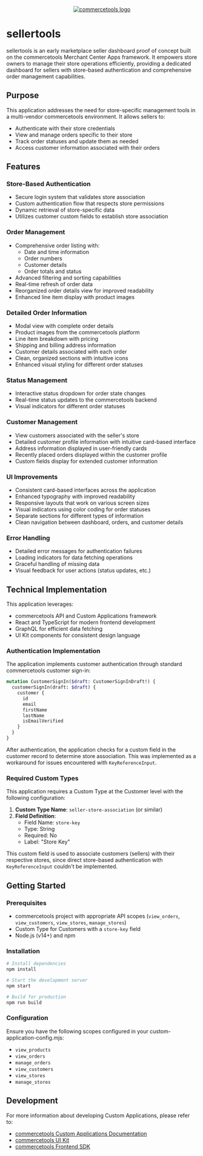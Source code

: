 <p align="center">
  <a href="https://commercetools.com/">
    <img alt="commercetools logo" src="https://unpkg.com/@commercetools-frontend/assets/logos/commercetools_primary-logo_horizontal_RGB.png">
  </a>
</p>

# sellertools

sellertools is an early marketplace seller dashboard proof of concept built on the commercetools Merchant Center Apps framework. It empowers store owners to manage their store operations efficiently, providing a dedicated dashboard for sellers with store-based authentication and comprehensive order management capabilities.

## Purpose

This application addresses the need for store-specific management tools in a multi-vendor commercetools environment. It allows sellers to:

- Authenticate with their store credentials
- View and manage orders specific to their store
- Track order statuses and update them as needed
- Access customer information associated with their orders

## Features

### Store-Based Authentication
- Secure login system that validates store association
- Custom authentication flow that respects store permissions
- Dynamic retrieval of store-specific data
- Utilizes customer custom fields to establish store association

### Order Management
- Comprehensive order listing with:
  - Date and time information
  - Order numbers
  - Customer details
  - Order totals and status
- Advanced filtering and sorting capabilities
- Real-time refresh of order data
- Reorganized order details view for improved readability
- Enhanced line item display with product images

### Detailed Order Information
- Modal view with complete order details
- Product images from the commercetools platform
- Line item breakdown with pricing
- Shipping and billing address information
- Customer details associated with each order
- Clean, organized sections with intuitive icons
- Enhanced visual styling for different order statuses

### Status Management
- Interactive status dropdown for order state changes
- Real-time status updates to the commercetools backend
- Visual indicators for different order statuses

### Customer Management
- View customers associated with the seller's store
- Detailed customer profile information with intuitive card-based interface
- Address information displayed in user-friendly cards
- Recently placed orders displayed within the customer profile
- Custom fields display for extended customer information

### UI Improvements
- Consistent card-based interfaces across the application
- Enhanced typography with improved readability
- Responsive layouts that work on various screen sizes
- Visual indicators using color coding for order statuses
- Separate sections for different types of information
- Clean navigation between dashboard, orders, and customer details

### Error Handling
- Detailed error messages for authentication failures
- Loading indicators for data fetching operations
- Graceful handling of missing data
- Visual feedback for user actions (status updates, etc.)

## Technical Implementation

This application leverages:
- commercetools API and Custom Applications framework
- React and TypeScript for modern frontend development
- GraphQL for efficient data fetching
- UI Kit components for consistent design language

### Authentication Implementation
The application implements customer authentication through standard commercetools customer sign-in:

```graphql
mutation CustomerSignIn($draft: CustomerSignInDraft!) {
  customerSignIn(draft: $draft) {
    customer {
      id
      email
      firstName
      lastName
      isEmailVerified
    }
  }
}
```

After authentication, the application checks for a custom field in the customer record to determine store association. This was implemented as a workaround for issues encountered with `KeyReferenceInput`.

### Required Custom Types

This application requires a Custom Type at the Customer level with the following configuration:

1. **Custom Type Name**: `seller-store-association` (or similar)
2. **Field Definition**:
   - Field Name: `store-key`
   - Type: String
   - Required: No
   - Label: "Store Key"

This custom field is used to associate customers (sellers) with their respective stores, since direct store-based authentication with `KeyReferenceInput` couldn't be implemented.

## Getting Started

### Prerequisites
- commercetools project with appropriate API scopes (`view_orders`, `view_customers`, `view_stores`, `manage_stores`)
- Custom Type for Customers with a `store-key` field
- Node.js (v14+) and npm

### Installation

```bash
# Install dependencies
npm install

# Start the development server
npm start

# Build for production
npm run build
```

### Configuration

Ensure you have the following scopes configured in your custom-application-config.mjs:
- `view_products`
- `view_orders`
- `manage_orders`
- `view_customers`
- `view_stores`
- `manage_stores`

## Development

For more information about developing Custom Applications, please refer to:
- [commercetools Custom Applications Documentation](https://docs.commercetools.com/merchant-center-customizations/custom-applications)
- [commercetools UI Kit](https://uikit.commercetools.com/)
- [commercetools Frontend SDK](https://docs.commercetools.com/merchant-center-customizations)
